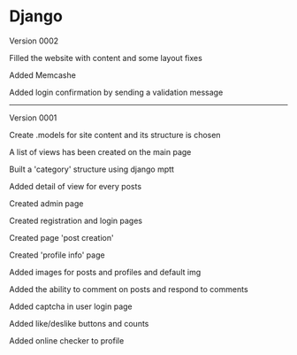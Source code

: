 # Django
Version 0002

Filled the website with content and some layout fixes 
 
 Added Memcashe
 
 Added login confirmation by sending a validation message

-----------------
Version 0001

Create .models for site content and its structure is chosen 

A list of views has been created on the main page 

Built a 'category' structure using django mptt

Added detail of view for every posts 

Created admin page 

Created registration and login pages 

Created page 'post creation'

Created 'profile info' page 

Added images for posts and profiles and default img 

Added the ability to comment on posts and respond to comments 

Added captcha in user login page 

Added like/deslike buttons and counts

Added online checker to profile


